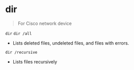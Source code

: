 # dir

> For Cisco network device

`dir`
`dir /all`

- Lists deleted files, undeleted files, and files with errors.

`dir /recursive`

- Lists files recursively
